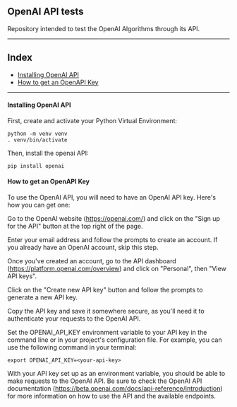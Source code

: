 <h2>OpenAI API tests</h2>

Repository intended to test the OpenAI Algorithms through its API.

---

<h2>Index</h2>

- [Installing OpenAI API](#installing-openai-api)
- [How to get an OpenAPI Key](#how-to-get-an-openapi-key)

---

#### Installing OpenAI API

First, create and activate your Python Virtual Environment:

```shell
python -m venv venv
. venv/bin/activate
```

Then, install the openai API:

```shell
pip install openai
```

#### How to get an OpenAPI Key

To use the OpenAI API, you will need to have an OpenAI API key. Here's how you can get one:

Go to the OpenAI website (https://openai.com/) and click on the "Sign up for the API" button at the top right of the page.

Enter your email address and follow the prompts to create an account. If you already have an OpenAI account, skip this step.

Once you've created an account, go to the API dashboard (https://platform.openai.com/overview) and click on "Personal", then "View API keys".

Click on the "Create new API key" button and follow the prompts to generate a new API key.

Copy the API key and save it somewhere secure, as you'll need it to authenticate your requests to the OpenAI API.

Set the OPENAI_API_KEY environment variable to your API key in the command line or in your project's configuration file. For example, you can use the following command in your terminal:

```shell
export OPENAI_API_KEY=<your-api-key>
```

With your API key set up as an environment variable, you should be able to make requests to the OpenAI API. Be sure to check the OpenAI API documentation (https://beta.openai.com/docs/api-reference/introduction) for more information on how to use the API and the available endpoints.